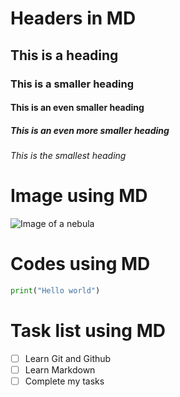 # Headers in MD
## This is a heading
### This is a smaller heading
#### This is an even smaller heading
##### This is an even more smaller heading
###### This is the smallest heading

# Image using MD

![Image of a nebula](https://cdn.britannica.com/70/94870-050-2ECAB6AD/Cats-Eye-nebula.jpg)

# Codes using MD

```python
print("Hello world")
```

# Task list using MD

- [ ] Learn Git and Github
- [ ] Learn Markdown
- [ ] Complete my tasks
